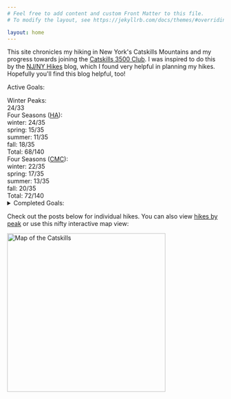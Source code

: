 ```yaml
---
# Feel free to add content and custom Front Matter to this file.
# To modify the layout, see https://jekyllrb.com/docs/themes/#overriding-theme-defaults

layout: home
---
```


This site chronicles my hiking in New York's Catskills Mountains and my progress towards joining the [Catskills 3500 Club][club]. I was inspired to do this by the [NJ/NY Hikes][njny] blog, which I found very helpful in planning my hikes. Hopefully you'll find this blog helpful, too!

Active Goals:

<div id="progress" class="progress">
    <div class="progress-label">Winter Peaks:</div>
    <div id="progress-winter" class="progress-bar">
        <!--progress-winter-->
        <span class="winter complete" title="Balsam"></span>
        <span class="winter complete" title="Balsam Cap"></span>
        <span class="winter complete" title="Bearpen"></span>
        <span class="winter complete" title="Big Indian"></span>
        <span class="winter complete" title="Black Dome"></span>
        <span class="winter complete" title="Blackhead"></span>
        <span class="winter complete" title="Eagle"></span>
        <span class="winter complete" title="Fir"></span>
        <span class="winter complete" title="Friday"></span>
        <span class="winter complete" title="Hunter"></span>
        <span class="winter complete" title="Indian Head"></span>
        <span class="winter complete" title="Lone"></span>
        <span class="winter complete" title="Panther"></span>
        <span class="winter complete" title="Peekamoose"></span>
        <span class="winter complete" title="Plateau"></span>
        <span class="winter complete" title="Rocky"></span>
        <span class="winter complete" title="Slide"></span>
        <span class="winter complete" title="Southwest Hunter"></span>
        <span class="winter complete" title="Sugarloaf"></span>
        <span class="winter complete" title="Table"></span>
        <span class="winter complete" title="Thomas Cole"></span>
        <span class="winter complete" title="Twin"></span>
        <span class="winter complete" title="Vly"></span>
        <span class="winter complete" title="Windham"></span>
        <span class="winter incomplete" title="Balsam Lake"></span>
        <span class="winter incomplete" title="Cornell"></span>
        <span class="winter incomplete" title="Halcott"></span>
        <span class="winter incomplete" title="Kaaterskill High Peak"></span>
        <span class="winter incomplete" title="Mount Sherrill"></span>
        <span class="winter incomplete" title="North Dome"></span>
        <span class="winter incomplete" title="Rusk"></span>
        <span class="winter incomplete" title="Westkill"></span>
        <span class="winter incomplete" title="Wittenberg"></span>
        <span class="summary">24/33</span>
        <!--/progress-winter-->
    </div>
    <div class="progress-label">Four Seasons (<a href="https://hikersanonymous.org/index.html#4-seasons">HA</a>):</div>
    <div id="progress-4seasons-ha">
        <!--progress-4seasons-ha-->
        <div class="season winter"><span class="progress-bar"><span class="complete" title="Slide: winter"></span>
        <span class="complete" title="Friday: winter"></span>
        <span class="complete" title="Balsam Cap: winter"></span>
        <span class="complete" title="Rocky: winter"></span>
        <span class="complete" title="Lone: winter"></span>
        <span class="complete" title="Table: winter"></span>
        <span class="complete" title="Peekamoose: winter"></span>
        <span class="complete" title="Panther: winter"></span>
        <span class="complete" title="Balsam: winter"></span>
        <span class="complete" title="Eagle: winter"></span>
        <span class="complete" title="Big Indian: winter"></span>
        <span class="complete" title="Fir: winter"></span>
        <span class="complete" title="Bearpen: winter"></span>
        <span class="complete" title="Vly: winter"></span>
        <span class="complete" title="Southwest Hunter: winter"></span>
        <span class="complete" title="Hunter: winter"></span>
        <span class="complete" title="Plateau: winter"></span>
        <span class="complete" title="Sugarloaf: winter"></span>
        <span class="complete" title="Indian Head: winter"></span>
        <span class="complete" title="Twin: winter"></span>
        <span class="complete" title="Blackhead: winter"></span>
        <span class="complete" title="Black Dome: winter"></span>
        <span class="complete" title="Thomas Cole: winter"></span>
        <span class="complete" title="Windham: winter"></span>
        <span class="incomplete" title="Wittenberg: winter"></span>
        <span class="incomplete" title="Cornell: winter"></span>
        <span class="incomplete" title="Balsam Lake: winter"></span>
        <span class="incomplete" title="Halcott: winter"></span>
        <span class="incomplete" title="North Dome: winter"></span>
        <span class="incomplete" title="Mount Sherrill: winter"></span>
        <span class="incomplete" title="Rusk: winter"></span>
        <span class="incomplete" title="Westkill: winter"></span>
        <span class="incomplete" title="Kaaterskill High Peak: winter"></span>
        <span class="incomplete" title="Doubletop: winter"></span>
        <span class="incomplete" title="Roundtop: winter"></span>
        </span><span class="summary">winter: 24/35</span>
        </div><div class="season spring"><span class="progress-bar"><span class="complete" title="Slide: spring"></span>
        <span class="complete" title="Panther: spring"></span>
        <span class="complete" title="Eagle: spring"></span>
        <span class="complete" title="Big Indian: spring"></span>
        <span class="complete" title="Fir: spring"></span>
        <span class="complete" title="Balsam Lake: spring"></span>
        <span class="complete" title="Halcott: spring"></span>
        <span class="complete" title="North Dome: spring"></span>
        <span class="complete" title="Mount Sherrill: spring"></span>
        <span class="complete" title="Rusk: spring"></span>
        <span class="complete" title="Westkill: spring"></span>
        <span class="complete" title="Sugarloaf: spring"></span>
        <span class="complete" title="Indian Head: spring"></span>
        <span class="complete" title="Twin: spring"></span>
        <span class="complete" title="Windham: spring"></span>
        <span class="incomplete" title="Wittenberg: spring"></span>
        <span class="incomplete" title="Cornell: spring"></span>
        <span class="incomplete" title="Friday: spring"></span>
        <span class="incomplete" title="Balsam Cap: spring"></span>
        <span class="incomplete" title="Rocky: spring"></span>
        <span class="incomplete" title="Lone: spring"></span>
        <span class="incomplete" title="Table: spring"></span>
        <span class="incomplete" title="Peekamoose: spring"></span>
        <span class="incomplete" title="Balsam: spring"></span>
        <span class="incomplete" title="Bearpen: spring"></span>
        <span class="incomplete" title="Vly: spring"></span>
        <span class="incomplete" title="Southwest Hunter: spring"></span>
        <span class="incomplete" title="Hunter: spring"></span>
        <span class="incomplete" title="Plateau: spring"></span>
        <span class="incomplete" title="Blackhead: spring"></span>
        <span class="incomplete" title="Black Dome: spring"></span>
        <span class="incomplete" title="Thomas Cole: spring"></span>
        <span class="incomplete" title="Kaaterskill High Peak: spring"></span>
        <span class="incomplete" title="Doubletop: spring"></span>
        <span class="incomplete" title="Roundtop: spring"></span>
        </span><span class="summary">spring: 15/35</span>
        </div><div class="season summer"><span class="progress-bar"><span class="complete" title="Table: summer"></span>
        <span class="complete" title="Peekamoose: summer"></span>
        <span class="complete" title="Balsam: summer"></span>
        <span class="complete" title="Southwest Hunter: summer"></span>
        <span class="complete" title="Hunter: summer"></span>
        <span class="complete" title="Plateau: summer"></span>
        <span class="complete" title="Indian Head: summer"></span>
        <span class="complete" title="Twin: summer"></span>
        <span class="complete" title="Blackhead: summer"></span>
        <span class="complete" title="Windham: summer"></span>
        <span class="complete" title="Kaaterskill High Peak: summer"></span>
        <span class="incomplete" title="Slide: summer"></span>
        <span class="incomplete" title="Wittenberg: summer"></span>
        <span class="incomplete" title="Cornell: summer"></span>
        <span class="incomplete" title="Friday: summer"></span>
        <span class="incomplete" title="Balsam Cap: summer"></span>
        <span class="incomplete" title="Rocky: summer"></span>
        <span class="incomplete" title="Lone: summer"></span>
        <span class="incomplete" title="Panther: summer"></span>
        <span class="incomplete" title="Eagle: summer"></span>
        <span class="incomplete" title="Big Indian: summer"></span>
        <span class="incomplete" title="Fir: summer"></span>
        <span class="incomplete" title="Balsam Lake: summer"></span>
        <span class="incomplete" title="Bearpen: summer"></span>
        <span class="incomplete" title="Vly: summer"></span>
        <span class="incomplete" title="Halcott: summer"></span>
        <span class="incomplete" title="North Dome: summer"></span>
        <span class="incomplete" title="Mount Sherrill: summer"></span>
        <span class="incomplete" title="Rusk: summer"></span>
        <span class="incomplete" title="Westkill: summer"></span>
        <span class="incomplete" title="Sugarloaf: summer"></span>
        <span class="incomplete" title="Black Dome: summer"></span>
        <span class="incomplete" title="Thomas Cole: summer"></span>
        <span class="incomplete" title="Doubletop: summer"></span>
        <span class="incomplete" title="Roundtop: summer"></span>
        </span><span class="summary">summer: 11/35</span>
        </div><div class="season fall"><span class="progress-bar"><span class="complete" title="Slide: fall"></span>
        <span class="complete" title="Wittenberg: fall"></span>
        <span class="complete" title="Cornell: fall"></span>
        <span class="complete" title="Friday: fall"></span>
        <span class="complete" title="Balsam Cap: fall"></span>
        <span class="complete" title="Rocky: fall"></span>
        <span class="complete" title="Lone: fall"></span>
        <span class="complete" title="Table: fall"></span>
        <span class="complete" title="Peekamoose: fall"></span>
        <span class="complete" title="Plateau: fall"></span>
        <span class="complete" title="Sugarloaf: fall"></span>
        <span class="complete" title="Indian Head: fall"></span>
        <span class="complete" title="Twin: fall"></span>
        <span class="complete" title="Blackhead: fall"></span>
        <span class="complete" title="Black Dome: fall"></span>
        <span class="complete" title="Thomas Cole: fall"></span>
        <span class="complete" title="Windham: fall"></span>
        <span class="complete" title="Kaaterskill High Peak: fall"></span>
        <span class="incomplete" title="Panther: fall"></span>
        <span class="incomplete" title="Balsam: fall"></span>
        <span class="incomplete" title="Eagle: fall"></span>
        <span class="incomplete" title="Big Indian: fall"></span>
        <span class="incomplete" title="Fir: fall"></span>
        <span class="incomplete" title="Balsam Lake: fall"></span>
        <span class="incomplete" title="Bearpen: fall"></span>
        <span class="incomplete" title="Vly: fall"></span>
        <span class="incomplete" title="Halcott: fall"></span>
        <span class="incomplete" title="North Dome: fall"></span>
        <span class="incomplete" title="Mount Sherrill: fall"></span>
        <span class="incomplete" title="Rusk: fall"></span>
        <span class="incomplete" title="Westkill: fall"></span>
        <span class="incomplete" title="Southwest Hunter: fall"></span>
        <span class="incomplete" title="Hunter: fall"></span>
        <span class="incomplete" title="Doubletop: fall"></span>
        <span class="incomplete" title="Roundtop: fall"></span>
        </span><span class="summary">fall: 18/35</span>
        </div><span class="summary">Total: 68/140</span>
        <!--/progress-4seasons-ha-->
    </div>
    <div class="progress-label">Four Seasons (<a href="https://www.catskillmountainclub.org/the-catskills-4-seasons-140-the-catskills-grid-420">CMC</a>):</div>
    <div id="progress-4seasons-cmc">
        <!--progress-4seasons-cmc-->
        <div class="season winter"><span class="progress-bar"><span class="complete" title="Slide: winter"></span>
        <span class="complete" title="Friday: winter"></span>
        <span class="complete" title="Balsam Cap: winter"></span>
        <span class="complete" title="Rocky: winter"></span>
        <span class="complete" title="Lone: winter"></span>
        <span class="complete" title="Table: winter"></span>
        <span class="complete" title="Peekamoose: winter"></span>
        <span class="complete" title="Panther: winter"></span>
        <span class="complete" title="Balsam: winter"></span>
        <span class="complete" title="Eagle: winter"></span>
        <span class="complete" title="Big Indian: winter"></span>
        <span class="complete" title="Fir: winter"></span>
        <span class="complete" title="Southwest Hunter: winter"></span>
        <span class="complete" title="Hunter: winter"></span>
        <span class="complete" title="Plateau: winter"></span>
        <span class="complete" title="Sugarloaf: winter"></span>
        <span class="complete" title="Indian Head: winter"></span>
        <span class="complete" title="Twin: winter"></span>
        <span class="complete" title="Blackhead: winter"></span>
        <span class="complete" title="Black Dome: winter"></span>
        <span class="complete" title="Thomas Cole: winter"></span>
        <span class="complete" title="Windham: winter"></span>
        <span class="incomplete" title="Wittenberg: winter"></span>
        <span class="incomplete" title="Cornell: winter"></span>
        <span class="incomplete" title="Balsam Lake: winter"></span>
        <span class="incomplete" title="Bearpen: winter"></span>
        <span class="incomplete" title="Vly: winter"></span>
        <span class="incomplete" title="Halcott: winter"></span>
        <span class="incomplete" title="North Dome: winter"></span>
        <span class="incomplete" title="Mount Sherrill: winter"></span>
        <span class="incomplete" title="Rusk: winter"></span>
        <span class="incomplete" title="Westkill: winter"></span>
        <span class="incomplete" title="Kaaterskill High Peak: winter"></span>
        <span class="incomplete" title="Millbrook Ridge: winter"></span>
        <span class="incomplete" title="Dry Brook Ridge: winter"></span>
        </span><span class="summary">winter: 22/35</span>
        </div><div class="season spring"><span class="progress-bar"><span class="complete" title="Panther: spring"></span>
        <span class="complete" title="Eagle: spring"></span>
        <span class="complete" title="Big Indian: spring"></span>
        <span class="complete" title="Fir: spring"></span>
        <span class="complete" title="Balsam Lake: spring"></span>
        <span class="complete" title="Bearpen: spring"></span>
        <span class="complete" title="Vly: spring"></span>
        <span class="complete" title="Halcott: spring"></span>
        <span class="complete" title="North Dome: spring"></span>
        <span class="complete" title="Mount Sherrill: spring"></span>
        <span class="complete" title="Rusk: spring"></span>
        <span class="complete" title="Westkill: spring"></span>
        <span class="complete" title="Sugarloaf: spring"></span>
        <span class="complete" title="Indian Head: spring"></span>
        <span class="complete" title="Twin: spring"></span>
        <span class="complete" title="Windham: spring"></span>
        <span class="complete" title="Dry Brook Ridge: spring"></span>
        <span class="incomplete" title="Slide: spring"></span>
        <span class="incomplete" title="Wittenberg: spring"></span>
        <span class="incomplete" title="Cornell: spring"></span>
        <span class="incomplete" title="Friday: spring"></span>
        <span class="incomplete" title="Balsam Cap: spring"></span>
        <span class="incomplete" title="Rocky: spring"></span>
        <span class="incomplete" title="Lone: spring"></span>
        <span class="incomplete" title="Table: spring"></span>
        <span class="incomplete" title="Peekamoose: spring"></span>
        <span class="incomplete" title="Balsam: spring"></span>
        <span class="incomplete" title="Southwest Hunter: spring"></span>
        <span class="incomplete" title="Hunter: spring"></span>
        <span class="incomplete" title="Plateau: spring"></span>
        <span class="incomplete" title="Blackhead: spring"></span>
        <span class="incomplete" title="Black Dome: spring"></span>
        <span class="incomplete" title="Thomas Cole: spring"></span>
        <span class="incomplete" title="Kaaterskill High Peak: spring"></span>
        <span class="incomplete" title="Millbrook Ridge: spring"></span>
        </span><span class="summary">spring: 17/35</span>
        </div><div class="season summer"><span class="progress-bar"><span class="complete" title="Slide: summer"></span>
        <span class="complete" title="Table: summer"></span>
        <span class="complete" title="Peekamoose: summer"></span>
        <span class="complete" title="Panther: summer"></span>
        <span class="complete" title="Balsam: summer"></span>
        <span class="complete" title="Southwest Hunter: summer"></span>
        <span class="complete" title="Hunter: summer"></span>
        <span class="complete" title="Plateau: summer"></span>
        <span class="complete" title="Indian Head: summer"></span>
        <span class="complete" title="Twin: summer"></span>
        <span class="complete" title="Blackhead: summer"></span>
        <span class="complete" title="Windham: summer"></span>
        <span class="complete" title="Kaaterskill High Peak: summer"></span>
        <span class="incomplete" title="Wittenberg: summer"></span>
        <span class="incomplete" title="Cornell: summer"></span>
        <span class="incomplete" title="Friday: summer"></span>
        <span class="incomplete" title="Balsam Cap: summer"></span>
        <span class="incomplete" title="Rocky: summer"></span>
        <span class="incomplete" title="Lone: summer"></span>
        <span class="incomplete" title="Eagle: summer"></span>
        <span class="incomplete" title="Big Indian: summer"></span>
        <span class="incomplete" title="Fir: summer"></span>
        <span class="incomplete" title="Balsam Lake: summer"></span>
        <span class="incomplete" title="Bearpen: summer"></span>
        <span class="incomplete" title="Vly: summer"></span>
        <span class="incomplete" title="Halcott: summer"></span>
        <span class="incomplete" title="North Dome: summer"></span>
        <span class="incomplete" title="Mount Sherrill: summer"></span>
        <span class="incomplete" title="Rusk: summer"></span>
        <span class="incomplete" title="Westkill: summer"></span>
        <span class="incomplete" title="Sugarloaf: summer"></span>
        <span class="incomplete" title="Black Dome: summer"></span>
        <span class="incomplete" title="Thomas Cole: summer"></span>
        <span class="incomplete" title="Millbrook Ridge: summer"></span>
        <span class="incomplete" title="Dry Brook Ridge: summer"></span>
        </span><span class="summary">summer: 13/35</span>
        </div><div class="season fall"><span class="progress-bar"><span class="complete" title="Slide: fall"></span>
        <span class="complete" title="Wittenberg: fall"></span>
        <span class="complete" title="Cornell: fall"></span>
        <span class="complete" title="Friday: fall"></span>
        <span class="complete" title="Balsam Cap: fall"></span>
        <span class="complete" title="Rocky: fall"></span>
        <span class="complete" title="Lone: fall"></span>
        <span class="complete" title="Table: fall"></span>
        <span class="complete" title="Peekamoose: fall"></span>
        <span class="complete" title="Southwest Hunter: fall"></span>
        <span class="complete" title="Hunter: fall"></span>
        <span class="complete" title="Plateau: fall"></span>
        <span class="complete" title="Sugarloaf: fall"></span>
        <span class="complete" title="Indian Head: fall"></span>
        <span class="complete" title="Twin: fall"></span>
        <span class="complete" title="Blackhead: fall"></span>
        <span class="complete" title="Black Dome: fall"></span>
        <span class="complete" title="Thomas Cole: fall"></span>
        <span class="complete" title="Windham: fall"></span>
        <span class="complete" title="Kaaterskill High Peak: fall"></span>
        <span class="incomplete" title="Panther: fall"></span>
        <span class="incomplete" title="Balsam: fall"></span>
        <span class="incomplete" title="Eagle: fall"></span>
        <span class="incomplete" title="Big Indian: fall"></span>
        <span class="incomplete" title="Fir: fall"></span>
        <span class="incomplete" title="Balsam Lake: fall"></span>
        <span class="incomplete" title="Bearpen: fall"></span>
        <span class="incomplete" title="Vly: fall"></span>
        <span class="incomplete" title="Halcott: fall"></span>
        <span class="incomplete" title="North Dome: fall"></span>
        <span class="incomplete" title="Mount Sherrill: fall"></span>
        <span class="incomplete" title="Rusk: fall"></span>
        <span class="incomplete" title="Westkill: fall"></span>
        <span class="incomplete" title="Millbrook Ridge: fall"></span>
        <span class="incomplete" title="Dry Brook Ridge: fall"></span>
        </span><span class="summary">fall: 20/35</span>
        </div><span class="summary">Total: 72/140</span>
        <!--/progress-4seasons-cmc-->
    </div>
</div>

<details>
<summary>Completed Goals:</summary>

<div id="archived-progress" class="progress">
    <div class="progress-label">3500 Club:</div>
    <div id="progress-3500" class="progress-bar">
        <!--progress-3500-->
        <span class="winter complete" title="Balsam (Winter)"></span>
        <span class="winter complete" title="Blackhead (Winter)"></span>
        <span class="winter complete" title="Panther (Winter)"></span>
        <span class="winter complete" title="Slide (Winter)"></span>
        <span class="3500 complete" title="Balsam"></span>
        <span class="3500 complete" title="Balsam Cap"></span>
        <span class="3500 complete" title="Balsam Lake"></span>
        <span class="3500 complete" title="Bearpen"></span>
        <span class="3500 complete" title="Big Indian"></span>
        <span class="3500 complete" title="Black Dome"></span>
        <span class="3500 complete" title="Blackhead"></span>
        <span class="3500 complete" title="Cornell"></span>
        <span class="3500 complete" title="Eagle"></span>
        <span class="3500 complete" title="Fir"></span>
        <span class="3500 complete" title="Friday"></span>
        <span class="3500 complete" title="Halcott"></span>
        <span class="3500 complete" title="Hunter"></span>
        <span class="3500 complete" title="Indian Head"></span>
        <span class="3500 complete" title="Kaaterskill High Peak"></span>
        <span class="3500 complete" title="Lone"></span>
        <span class="3500 complete" title="Mount Sherrill"></span>
        <span class="3500 complete" title="North Dome"></span>
        <span class="3500 complete" title="Panther"></span>
        <span class="3500 complete" title="Peekamoose"></span>
        <span class="3500 complete" title="Plateau"></span>
        <span class="3500 complete" title="Rocky"></span>
        <span class="3500 complete" title="Rusk"></span>
        <span class="3500 complete" title="Slide"></span>
        <span class="3500 complete" title="Southwest Hunter"></span>
        <span class="3500 complete" title="Sugarloaf"></span>
        <span class="3500 complete" title="Table"></span>
        <span class="3500 complete" title="Thomas Cole"></span>
        <span class="3500 complete" title="Twin"></span>
        <span class="3500 complete" title="Vly"></span>
        <span class="3500 complete" title="Westkill"></span>
        <span class="3500 complete" title="Windham"></span>
        <span class="3500 complete" title="Wittenberg"></span>
        <span class="summary">37/37</span>
        <!--/progress-3500-->
    </div>
    <div class="progress-label">2023 Peaks:</div>
    <div id="progress-2023" class="progress-bar">
        <!--progress-2023-->
        <span class="complete" title="Balsam"></span>
        <span class="complete" title="Balsam Cap"></span>
        <span class="complete" title="Balsam Lake"></span>
        <span class="complete" title="Bearpen"></span>
        <span class="complete" title="Big Indian"></span>
        <span class="complete" title="Black Dome"></span>
        <span class="complete" title="Blackhead"></span>
        <span class="complete" title="Cornell"></span>
        <span class="complete" title="Eagle"></span>
        <span class="complete" title="Fir"></span>
        <span class="complete" title="Friday"></span>
        <span class="complete" title="Halcott"></span>
        <span class="complete" title="Hunter"></span>
        <span class="complete" title="Indian Head"></span>
        <span class="complete" title="Kaaterskill High Peak"></span>
        <span class="complete" title="Lone"></span>
        <span class="complete" title="Mount Sherrill"></span>
        <span class="complete" title="North Dome"></span>
        <span class="complete" title="Panther"></span>
        <span class="complete" title="Peekamoose"></span>
        <span class="complete" title="Plateau"></span>
        <span class="complete" title="Rocky"></span>
        <span class="complete" title="Rusk"></span>
        <span class="complete" title="Slide"></span>
        <span class="complete" title="Southwest Hunter"></span>
        <span class="complete" title="Sugarloaf"></span>
        <span class="complete" title="Table"></span>
        <span class="complete" title="Thomas Cole"></span>
        <span class="complete" title="Twin"></span>
        <span class="complete" title="Vly"></span>
        <span class="complete" title="Westkill"></span>
        <span class="complete" title="Windham"></span>
        <span class="complete" title="Wittenberg"></span>
        <span class="summary">33/33</span>
        <!--/progress-2023-->
    </div>
</div>
</details>

Check out the posts below for individual hikes. You can also view [hikes by peak] or use this nifty interactive map view:

[<img src="/catskills/assets/img/map-preview.png" width="368" height="368" alt="Map of the Catskills">](map/)

[club]: http://catskill-3500-club.org/
[njny]: https://www.njnyhikes.com/p/map.html
[hikes by peak]: peaks.html
